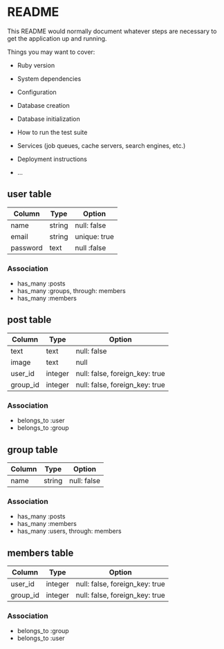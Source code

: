# README

This README would normally document whatever steps are necessary to get the
application up and running.

Things you may want to cover:

* Ruby version

* System dependencies

* Configuration

* Database creation

* Database initialization

* How to run the test suite

* Services (job queues, cache servers, search engines, etc.)

* Deployment instructions

* ...
## user table
|Column|Type|Option|
|------|----|------|
|name|string|null: false|
|email|string|unique: true|
|password|text|null :false|

### Association
- has_many :posts
- has_many :groups, through: members
- has_many :members

## post table
|Column|Type|Option|
|------|----|------|
|text|text|null: false|
|image|text|null|
|user_id|integer|null: false, foreign_key: true|
|group_id|integer|null: false, foreign_key: true|

### Association
- belongs_to :user
- belongs_to :group

## group table
|Column|Type|Option|
|------|----|------|
|name|string|null: false|

### Association
- has_many :posts
- has_many :members
- has_many :users, through: members

## members table
|Column|Type|Option|
|------|----|------|
|user_id|integer|null: false, foreign_key: true|
|group_id|integer|null: false, foreign_key: true|

### Association
- belongs_to :group
- belongs_to :user
